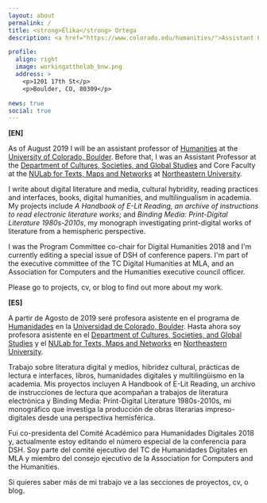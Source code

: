 ```yaml
---
layout: about
permalink: /
title: <strong>Élika</strong> Ortega
description: <a href="https://www.colorado.edu/humanities/">Assistant Professor. Humanities Program. CU, Boulder</a>.

profile:
  align: right
  image: workingatthelab_bnw.png
  address: >
    <p>1201 17th St</p>
    <p>Boulder, CO, 80309</p>

news: true
social: true
---
```


**[EN]**

As of August 2019 I will be an assistant professor of [Humanities](https://www.colorado.edu/humanities/) at the [University of Colorado, Boulder](https://www.colorado.edu/). Before that, I was an Assistant Professor at the [Department of Cultures, Societies, and Global Studies](http://www.northeastern.edu/globalstudies) and Core Faculty at the [NULab for Texts, Maps and Networks](http://www.northeastern.edu/nulab/) at [Northeastern University](http://www.northeastern.edu/).

I write about digital literature and media, cultural hybridity, reading practices and interfaces, books, digital humanities, and multilingualism in academia. My projects include _A Handbook of E-Lit Reading, an archive of instructions to read electronic literature works_; and _Binding Media: Print-Digital Literature 1980s-2010s_, my monograph investigating print-digital works of literature from a hemispheric perspective.

I was the Program Committee co-chair for Digital Humanities 2018 and I'm currently editing a special issue of DSH of conference papers. I'm part of the executive committee of the TC Digital Humanities at MLA, and an Association for Computers and the Humanities executive council officer.

Please go to projects, cv, or blog to find out more about my work.

**[ES]**

A partir de Agosto de 2019 seré profesora asistente en el programa de [Humanidades](https://www.colorado.edu/humanities/) en la [Universidad de Colorado, Boulder](https://www.colorado.edu/). Hasta ahora soy profesora asistente en el [Department of Cultures, Societies, and Global Studies](http://www.northeastern.edu/globalstudies) y el [NULab for Texts, Maps and Networks](http://www.northeastern.edu/nulab/) en [Northeastern University](http://www.northeastern.edu/). 

Trabajo sobre literatura digital y medios, hibridez cultural,  prácticas de lectura e interfaces, libros, humanidades digitales y multilingüismo en la academia. Mis proyectos incluyen A Handbook of E-Lit Reading, un archivo de instrucciones de lectura que acompañan a trabajos de literatura electrónica y Binding Media: Print-Digital Literature 1980s-2010s, mi monográfico que investiga la producción de obras literarias impreso-digitales desde una perspectiva hemisférica.

Fui co-presidenta del Comité Académico para Humanidades Digitales 2018 y, actualmente estoy editando el número especial de la conferencia para DSH. Soy parte del comité ejecutivo del TC de Humanidades Digitales en MLA y miembro del consejo ejecutivo de la Association for Computers and the Humanities.

Si quieres saber más de mi trabajo ve a las secciones de proyectos, cv, o blog.